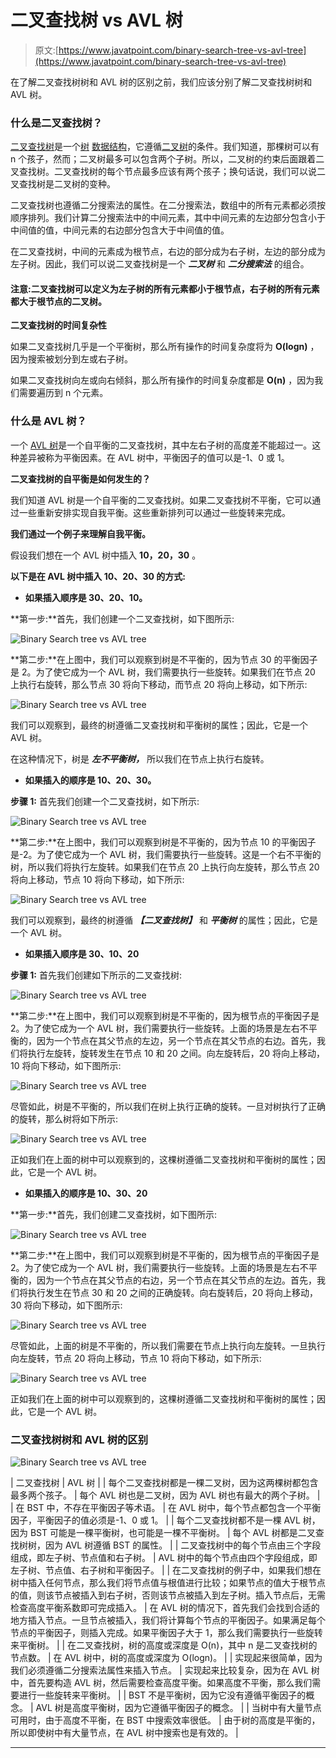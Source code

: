 # 二叉查找树 vs AVL 树

> 原文:[https://www.javatpoint.com/binary-search-tree-vs-avl-tree](https://www.javatpoint.com/binary-search-tree-vs-avl-tree)

在了解二叉查找树树和 AVL 树的区别之前，我们应该分别了解二叉查找树树和 AVL 树。

### 什么是二叉查找树？

[二叉查找树](https://www.javatpoint.com/binary-search-tree)是一个[树](https://www.javatpoint.com/tree) [数据结构](https://www.javatpoint.com/data-structure-tutorial)，它遵循[二叉树](https://www.javatpoint.com/binary-tree)的条件。我们知道，那棵树可以有 n 个孩子，然而；二叉树最多可以包含两个子树。所以，二叉树的约束后面跟着二叉查找树。二叉查找树的每个节点最多应该有两个孩子；换句话说，我们可以说二叉查找树是二叉树的变种。

二叉查找树也遵循二分搜索法的属性。在二分搜索法，数组中的所有元素都必须按顺序排列。我们计算二分搜索法中的中间元素，其中中间元素的左边部分包含小于中间值的值，中间元素的右边部分包含大于中间值的值。

在二叉查找树，中间的元素成为根节点，右边的部分成为右子树，左边的部分成为左子树。因此，我们可以说二叉查找树是一个 ***二叉树*** 和 ***二分搜索法*** 的组合。

#### 注意:二叉查找树可以定义为左子树的所有元素都小于根节点，右子树的所有元素都大于根节点的二叉树。

**二叉查找树的时间复杂性**

如果二叉查找树几乎是一个平衡树，那么所有操作的时间复杂度将为 **O(logn)** ，因为搜索被划分到左或右子树。

如果二叉查找树向左或向右倾斜，那么所有操作的时间复杂度都是 **O(n)** ，因为我们需要遍历到 n 个元素。

### 什么是 AVL 树？

一个 [AVL 树](https://www.javatpoint.com/avl-tree)是一个自平衡的二叉查找树，其中左右子树的高度差不能超过一。这种差异被称为平衡因素。在 AVL 树中，平衡因子的值可以是-1、0 或 1。

**二叉查找树的自平衡是如何发生的？**

我们知道 AVL 树是一个自平衡的二叉查找树。如果二叉查找树不平衡，它可以通过一些重新安排实现自我平衡。这些重新排列可以通过一些旋转来完成。

**我们通过一个例子来理解自我平衡。**

假设我们想在一个 AVL 树中插入 **10，20，30** 。

**以下是在 AVL 树中插入 10、20、30 的方式:**

*   **如果插入顺序是 30、20、10。**

**第一步:**首先，我们创建一个二叉查找树，如下图所示:

![Binary Search tree vs AVL tree](../Images/7d0ef8a8e2236a68f08f054310a44cb8.png)

**第二步:**在上图中，我们可以观察到树是不平衡的，因为节点 30 的平衡因子是 2。为了使它成为一个 AVL 树，我们需要执行一些旋转。如果我们在节点 20 上执行右旋转，那么节点 30 将向下移动，而节点 20 将向上移动，如下所示:

![Binary Search tree vs AVL tree](../Images/712bd63f881f033e98e482eca4c4cfac.png)

我们可以观察到，最终的树遵循二叉查找树和平衡树的属性；因此，它是一个 AVL 树。

在这种情况下，树是 ***左不平衡树，*** 所以我们在节点上执行右旋转。

*   **如果插入的顺序是 10、20、30。**

**步骤 1:** 首先我们创建一个二叉查找树，如下所示:

![Binary Search tree vs AVL tree](../Images/fa4e11ea05525cefa2e6880a123c9b2c.png)

**第二步:**在上图中，我们可以观察到树是不平衡的，因为节点 10 的平衡因子是-2。为了使它成为一个 AVL 树，我们需要执行一些旋转。这是一个右不平衡的树，所以我们将执行左旋转。如果我们在节点 20 上执行向左旋转，那么节点 20 将向上移动，节点 10 将向下移动，如下所示:

![Binary Search tree vs AVL tree](../Images/58b36a81dc929f520a44bdcba3e82b05.png)

我们可以观察到，最终的树遵循 ***【二叉查找树】*** 和 ***平衡树*** 的属性；因此，它是一个 AVL 树。

*   **如果插入顺序是 30、10、20**

**步骤 1:** 首先我们创建如下所示的二叉查找树:

![Binary Search tree vs AVL tree](../Images/706cb376db7833305e24d6ee71f905c2.png)

**第二步:**在上图中，我们可以观察到树是不平衡的，因为根节点的平衡因子是 2。为了使它成为一个 AVL 树，我们需要执行一些旋转。上面的场景是左右不平衡的，因为一个节点在其父节点的左边，另一个节点在其父节点的右边。首先，我们将执行左旋转，旋转发生在节点 10 和 20 之间。向左旋转后，20 将向上移动，10 将向下移动，如下图所示:

![Binary Search tree vs AVL tree](../Images/f8beb60d89550c1b145ea30935374371.png)

尽管如此，树是不平衡的，所以我们在树上执行正确的旋转。一旦对树执行了正确的旋转，那么树将如下所示:

![Binary Search tree vs AVL tree](../Images/728c8da6d8590dad80b260249542f1f7.png)

正如我们在上面的树中可以观察到的，这棵树遵循二叉查找树和平衡树的属性；因此，它是一个 AVL 树。

*   **如果插入的顺序是 10、30、20**

**第一步:**首先，我们创建二叉查找树，如下图所示:

![Binary Search tree vs AVL tree](../Images/6fe688e1c62afec810bf45c0c7d91c3e.png)

**第二步:**在上图中，我们可以观察到树是不平衡的，因为根节点的平衡因子是 2。为了使它成为一个 AVL 树，我们需要执行一些旋转。上面的场景是左右不平衡的，因为一个节点在其父节点的右边，另一个节点在其父节点的左边。首先，我们将执行发生在节点 30 和 20 之间的正确旋转。向右旋转后，20 将向上移动，30 将向下移动，如下图所示:

![Binary Search tree vs AVL tree](../Images/008921675ce7c664fd4c33f8378842db.png)

尽管如此，上面的树是不平衡的，所以我们需要在节点上执行向左旋转。一旦执行向左旋转，节点 20 将向上移动，节点 10 将向下移动，如下所示:

![Binary Search tree vs AVL tree](../Images/11f6d3098601b0ed0da80083410d4d14.png)

正如我们在上面的树中可以观察到的，这棵树遵循二叉查找树和平衡树的属性；因此，它是一个 AVL 树。

### 二叉查找树树和 AVL 树的区别

![Binary Search tree vs AVL tree](../Images/fdd3e4c725b2cc20c5b403630b94e22b.png)

| 二叉查找树 | AVL 树 |
| 每个二叉查找树都是一棵二叉树，因为这两棵树都包含最多两个孩子。 | 每个 AVL 树也是二叉树，因为 AVL 树也有最大的两个子树。 |
| 在 BST 中，不存在平衡因子等术语。 | 在 AVL 树中，每个节点都包含一个平衡因子，平衡因子的值必须是-1、0 或 1。 |
| 每个二叉查找树都不是一棵 AVL 树，因为 BST 可能是一棵平衡树，也可能是一棵不平衡树。 | 每个 AVL 树都是二叉查找树树，因为 AVL 树遵循 BST 的属性。 |
| 二叉查找树中的每个节点由三个字段组成，即左子树、节点值和右子树。 | AVL 树中的每个节点由四个字段组成，即左子树、节点值、右子树和平衡因子。 |
| 在二叉查找树的例子中，如果我们想在树中插入任何节点，那么我们将节点值与根值进行比较；如果节点的值大于根节点的值，则该节点被插入到右子树，否则该节点被插入到左子树。插入节点后，无需检查高度平衡系数即可完成插入。 | 在 AVL 树的情况下，首先我们会找到合适的地方插入节点。一旦节点被插入，我们将计算每个节点的平衡因子。如果满足每个节点的平衡因子，则插入完成。如果平衡因子大于 1，那么我们需要执行一些旋转来平衡树。 |
| 在二叉查找树，树的高度或深度是 O(n)，其中 n 是二叉查找树的节点数。 | 在 AVL 树中，树的高度或深度为 O(logn)。 |
| 实现起来很简单，因为我们必须遵循二分搜索法属性来插入节点。 | 实现起来比较复杂，因为在 AVL 树中，首先要构造 AVL 树，然后需要检查高度平衡。如果高度不平衡，那么我们需要进行一些旋转来平衡树。 |
| BST 不是平衡树，因为它没有遵循平衡因子的概念。 | AVL 树是高度平衡树，因为它遵循平衡因子的概念。 |
| 当树中有大量节点可用时，由于高度不平衡，在 BST 中搜索效率很低。 | 由于树的高度是平衡的，所以即使树中有大量节点，在 AVL 树中搜索也是有效的。 |

* * *